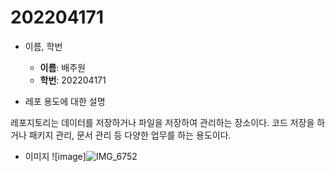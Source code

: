 # 202204171

+ 이름, 학번
  - **이름**: 배주원
  - **학번**: 202204171

+ 레포 용도에 대한 설명

레포지토리는 데이터를 저장하거나 파일을 저장하여 관리하는 장소이다. 코드 저장을 하거나 패키지 관리, 문서 관리 등 다양한 업무를 하는 용도이다. 


+ 이미지
![image]![IMG_6752](https://github.com/bb1212b/202204171/assets/83689942/66e4dff7-c7d7-4ca3-9e81-b5521d80d1cc)

